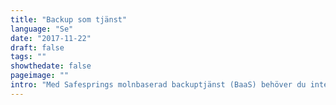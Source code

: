 ```yaml
---
title: "Backup som tjänst"
language: "Se"
date: "2017-11-22"
draft: false
tags: ""
showthedate: false
pageimage: ""
intro: "Med Safesprings molnbaserad backuptjänst (BaaS) behöver du inte investera i egen hård- eller mjukvara. Betala bara för mängden data som sparas i tjänsten!"
---
```

